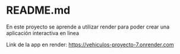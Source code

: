 # README.md


En este proyecto se aprende a utilizar render para poder crear una aplicación interactiva en linea

Link de la app en render: https://vehiculos-proyecto-7.onrender.com 